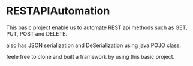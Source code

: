 # RESTAPIAutomation

This basic project enable us to automate REST api methods such as GET, PUT, POST and DELETE.

also has JSON serialization and DeSerialization using java POJO class.

feele free to clone and built a framework by using this basic project. 

